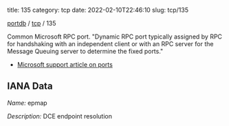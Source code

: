 title: 135
category: tcp
date: 2022-02-10T22:46:10
slug: tcp/135

[portdb](/) / [tcp](/category/tcp.html) / 135


Common Microsoft RPC port. "Dynamic RPC port typically assigned by RPC for handshaking with an independent client or with an RPC server for the Message Queuing server to determine the fixed ports."

* [Microsoft support article on ports](http://support.microsoft.com/kb/178517)

## IANA Data

_Name:_ epmap

_Description:_ DCE endpoint resolution

